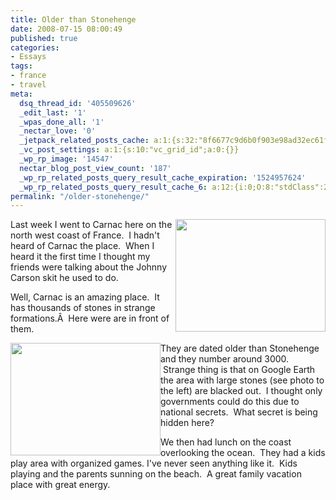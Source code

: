 ```yaml
---
title: Older than Stonehenge
date: 2008-07-15 08:00:49
published: true
categories:
- Essays
tags:
- france
- travel
meta:
  dsq_thread_id: '405509626'
  _edit_last: '1'
  _wpas_done_all: '1'
  _nectar_love: '0'
  _jetpack_related_posts_cache: a:1:{s:32:"8f6677c9d6b0f903e98ad32ec61f8deb";a:2:{s:7:"expires";i:1470322016;s:7:"payload";a:3:{i:0;a:1:{s:2:"id";i:6817;}i:1;a:1:{s:2:"id";i:83;}i:2;a:1:{s:2:"id";i:252;}}}}
  _vc_post_settings: a:1:{s:10:"vc_grid_id";a:0:{}}
  _wp_rp_image: '14547'
  nectar_blog_post_view_count: '187'
  _wp_rp_related_posts_query_result_cache_expiration: '1524957624'
  _wp_rp_related_posts_query_result_cache_6: a:12:{i:0;O:8:"stdClass":2:{s:7:"post_id";s:4:"4409";s:5:"score";s:16:"96.1340462224182";}i:1;O:8:"stdClass":2:{s:7:"post_id";s:4:"4406";s:5:"score";s:17:"94.11084439903331";}i:2;O:8:"stdClass":2:{s:7:"post_id";s:4:"4405";s:5:"score";s:17:"86.49472417100688";}i:3;O:8:"stdClass":2:{s:7:"post_id";s:4:"4411";s:5:"score";s:16:"85.7592746107367";}i:4;O:8:"stdClass":2:{s:7:"post_id";s:4:"4410";s:5:"score";s:16:"85.7592746107367";}i:5;O:8:"stdClass":2:{s:7:"post_id";s:4:"4408";s:5:"score";s:16:"85.7592746107367";}i:6;O:8:"stdClass":2:{s:7:"post_id";s:4:"4407";s:5:"score";s:16:"85.7592746107367";}i:7;O:8:"stdClass":2:{s:7:"post_id";s:4:"4404";s:5:"score";s:17:"77.74181299177201";}i:8;O:8:"stdClass":2:{s:7:"post_id";s:3:"213";s:5:"score";s:18:"48.402189372114385";}i:9;O:8:"stdClass":2:{s:7:"post_id";s:4:"4412";s:5:"score";s:18:"48.000847981176115";}i:10;O:8:"stdClass":2:{s:7:"post_id";s:3:"788";s:5:"score";s:17:"41.99471871456227";}i:11;O:8:"stdClass":2:{s:7:"post_id";s:3:"746";s:5:"score";s:17:"41.99471871456227";}}
permalink: "/older-stonehenge/"
---
```

<a href="http://flickr.com/photos/eaglechris/sets/72157606014898048/"><img class="alignright" style="float: right;" src="{{ site.baseurl }}/posts/2008/07/2648419429_c9bbf3e665_m.jpg" alt="" width="240" height="180" /></a>Last week I went to Carnac here on the north west coast of France.  I hadn't heard of Carnac the place.  When I heard it the first time I thought my friends were talking about the Johnny Carson skit he used to do.

Well, Carnac is an amazing place.  It has thousands of stones in strange formations.Â  Here were are in front of them.

<a href="http://flickr.com/photos/eaglechris/sets/72157606014898048/"><img class="alignleft" style="float: left;" src="{{ site.baseurl }}/posts/2008/07/2646694922_70a461e890_m.jpg" alt="" width="240" height="180" /></a>They are dated older than Stonehenge and they number around 3000.  Strange thing is that on Google Earth the area with large stones (see photo to the left) are blacked out.  I thought only governments could do this due to national secrets.  What secret is being hidden here?

We then had lunch on the coast overlooking the ocean.  They had a kids play area with organized games. I've never seen anything like it.  Kids playing and the parents sunning on the beach.  A great family vacation place with great energy.</p>
